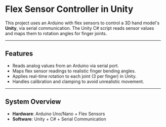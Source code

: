 # Flex Sensor Controller in Unity

This project uses an Arduino with flex sensors to control a 3D hand model's **Unity**, via serial communication. The Unity C# script reads sensor values and maps them to rotation angles for finger joints.

---


##  Features

- Reads analog values from an Arduino via serial port.
- Maps flex sensor readings to realistic finger bending angles.
- Applies real-time rotation to each joint (3 per finger) in Unity.
- Handles calibration and clamping to avoid unrealistic movement.

---

##  System Overview

- **Hardware**: Arduino Uno/Nano +  Flex Sensors  
- **Software**: Unity + C# + Serial Communication
